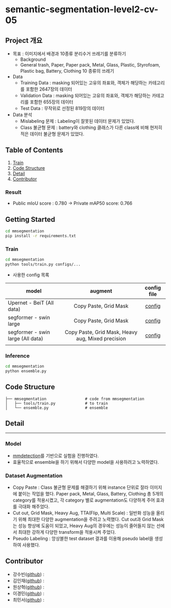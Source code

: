 # semantic-segmentation-level2-cv-05


## Project 개요
- 목표 : 이미지에서 배경과 10종류 분리수거 쓰레기를 분류하기
  - Background 
  - General trash, Paper, Paper pack, Metal, Glass, Plastic, Styrofoam, Plastic bag, Battery, Clothing 10 종류의 쓰레기
- Data
  - Training Data : masking 되어있는 고유의 좌표와, 객체가 해당하는 카테고리를 포함한 2647장의 데이터
  - Validation Data : masking 되어있는 고유의 좌표와, 객체가 해당하는 카테고리를 포함한 655장의 데이터
  - Test Data : 무작위로 선정된 819장의 데이터
- Data 분석 
  - Mislabeling 문제 : Labeling이 잘못된 데이터 문제가 있었다.
  - Class 불균형 문제 : battery와 clothing 클래스가 다른 class에 비해 현저히 적은 데이터 불균형 문제가 있었다. 
  

## Table of Contents
1. [Train](#Train)
2. [Code Structure](#code-structure)
3. [Detail](#detail)
4. [Contributor](#contributor)


### Result
- Public mIoU score : 0.780 -> Private mAP50 score: 0.766


## Getting Started
```bash
cd mmsegmentation
pip install -r requirements.txt
```

### Train
```bash
cd mmsegmentation
python tools/train.py configs/...
```

- 사용한 config 목록

| model                                | augment                              | config file                   |
|--------------------------------------|:------------------------------------:|:-----------------------------:|
| Upernet - BeiT (All data)            | Copy Paste, Grid Mask                |[config](https://github.com/boostcampaitech2/semantic-segmentation-level2-cv-05/blob/main/mmsegmentation/configs/upernet/upernet_beit_large_all.py)      
| segformer - swin large               | Copy Paste, Grid Mask                |[config](https://github.com/boostcampaitech2/semantic-segmentation-level2-cv-05/blob/main/mmsegmentation/configs/segformer/segformer_swin_large.py)|
| segformer - swin large (All data)    | Copy Paste, Grid Mask, Heavy aug, Mixed precision|[config](https://github.com/boostcampaitech2/semantic-segmentation-level2-cv-05/blob/main/mmsegmentation/configs/segformer/segformer_swin_large_mixed_aug_all.py)|
                         |




### Inference
```bash
cd mmsegmentation
python ensemble.py
```



## Code Structure
```
├── mmsegmentation                 # code from mmsegmentation
│   ├── tools/train.py             # to train 
│   └── ensemble.py                # ensemble

```


## Detail
---
### Model
- <a href = 'https://github.com/open-mmlab/mmdetection'>mmdetection</a>를 기반으로 실험을 진행하였다.
- 효율적으로 ensemble을 하기 위해서 다양한 model을 사용하려고 노력하였다.



### Dataset Augmentation
- Copy Paste : Class 불균형 문제를 해결하기 위해 instance 단위로 잘라 이미지에 붙이는 작업을 했다.
Paper pack, Metal, Glass, Battery, Clothing 총 5개의 category를 적용시켰고, 각 category 별로 augmentation도 다양하게 주어 효과를 극대화 해주었다. 
- Cut out, Grid Mask, Heavy Aug, TTA(Flip, Multi Scale) : 일반화 성능을 올리기 위해 최대한 다양한 augmentation을 주려고 노력했다. Cut out과 Grid Mask는 성능 향상에 도움이 되었고, Heavy Aug의 경우에는 성능이 줄어들지 않는 선에서 최대한 강하게 다양한 transform을 적용시켜 주었다.
- Pseudo Labeling : 앙상블한 test dataset 결과를 이용해 pseudo label을 생성하여 사용했다.





## Contributor
- 강수빈([github](https://github.com/suuuuuuuubin)) : 
- 김인재([github](https://github.com/K-nowing)) : 
- 원상혁([github](https://github.com/wonsgong)) : 
- 이경민([github](https://github.com/lkm2835)) : 
- 최민서([github](https://github.com/minseo0214)) : 

